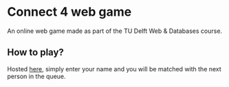 # Connect 4 web game
An online web game made as part of the TU Delft Web & Databases course. 

## How to play?
Hosted [here](https://neon-disc-warfare.herokuapp.com/), simply enter your name and you will be matched with the next person in the queue.
